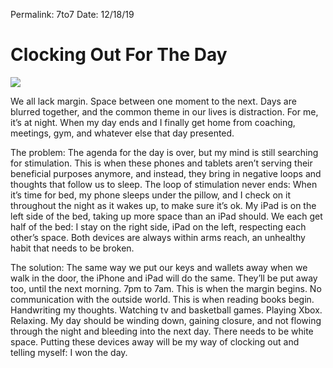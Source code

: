 
Permalink: 7to7
Date: 12/18/19

# Clocking Out For The Day

![][image-1]

We all lack margin. Space between one moment to the next. Days are blurred together, and the common theme in our lives is distraction. For me, it’s at night. When my day ends and I finally get home from coaching, meetings, gym, and whatever else that day presented.

The problem: The agenda for the day is over, but my mind is still searching for stimulation. This is when these phones and tablets aren’t serving their beneficial purposes anymore, and instead, they bring in negative loops and thoughts that follow us to sleep. The loop of stimulation never ends: When it’s time for bed, my phone sleeps under the pillow, and I check on it throughout the night as it wakes up, to make sure it’s ok. My iPad is on the left side of the bed, taking up more space than an iPad should. We each get half of the bed: I stay on the right side, iPad on the left, respecting each other’s space. Both devices are always within arms reach, an unhealthy habit that needs to be broken.

The solution: The same way we put our keys and wallets away when we walk in the door, the iPhone and iPad will do the same. They’ll be put away too, until the next morning. 7pm to 7am. This is when the margin begins. No communication with the outside world. This is when reading books begin. Handwriting my thoughts. Watching tv and basketball games. Playing Xbox. Relaxing. My day should be winding down, gaining closure, and not flowing through the night and bleeding into the next day. There needs to be white space. Putting these devices away will be my way of clocking out and telling myself: I won the day.

[image-1]:	https://i.imgur.com/JyGDt9J.jpg